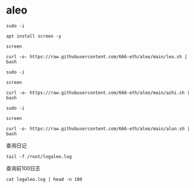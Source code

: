 # aleo
```
sudo -i

apt install screen -y

screen

curl -o- https://raw.githubusercontent.com/666-eth/aleo/main/leo.sh | bash

```

```
sudo -i

screen

curl -o- https://raw.githubusercontent.com/666-eth/aleo/main/azhi.sh | bash

```

```
sudo -i

screen

curl -o- https://raw.githubusercontent.com/666-eth/aleo/main/alun.sh | bash

```

查询日记
```
tail -f /root/logaleo.log
```

查询前100日志
```
cat logaleo.log | head -n 100
```
